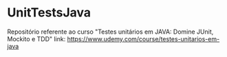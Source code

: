 # UnitTestsJava
Repositório referente ao curso "Testes unitários em JAVA: Domine JUnit, Mockito e TDD" link:  https://www.udemy.com/course/testes-unitarios-em-java
